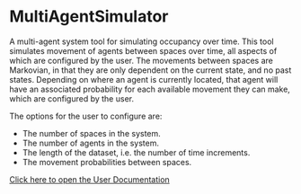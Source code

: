 # MultiAgentSimulator
A multi-agent system tool for simulating occupancy over time. This tool simulates movement of agents between spaces over time, all aspects of which are configured by the user.
The movements between spaces are Markovian, in that they are only dependent on the current state, and no past states. Depending on where an agent is currently located,
that agent will have an associated probability for each available movement they can make, which are configured by the user.

The options for the user to configure are:
* The number of spaces in the system.
* The number of agents in the system.
* The length of the dataset, i.e. the number of time increments.
* The movement probabilities between spaces.

[Click here to open the User Documentation](https://github.com/csteven1/MultiAgentSimulator/wiki)
